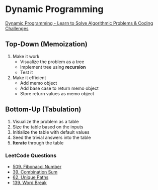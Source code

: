 # Dynamic Programming

[Dynamic Programming - Learn to Solve Algorithmic Problems & Coding Challenges](https://www.youtube.com/watch?v=oBt53YbR9Kk)

## Top-Down (Memoization)

1.  Make it work
    -   Visualize the problem as a tree
    -   Implement tree using **recursion**
    -   Test it
2.  Make it efficient
    -   Add memo object
    -   Add base case to return memo object
    -   Store return values as memo object

## Bottom-Up (Tabulation)

1.  Visualize the problem as a table
2.  Size the table based on the inputs
3.  Initialize the table with default values
4.  Seed the trivial answers into the table
5.  **Iterate** through the table

### LeetCode Questions

-   [509. Fibonacci Number](https://leetcode.com/problems/fibonacci-number/)
-   [39. Combination Sum](https://leetcode.com/problems/combination-sum/)
-   [62. Unique Paths](https://leetcode.com/problems/unique-paths)
-   [139. Word Break](https://leetcode.com/problems/word-break/)
